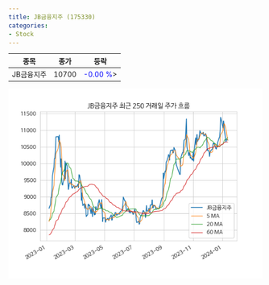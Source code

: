 ```yaml
---
title: JB금융지주 (175330)
categories:
- Stock
---
```


|종목|종가|등락|
|----|----|----|
|JB금융지주|10700|<span style="color: blue">-0.00 %</span>>|

<!-- more -->

![175330](/assets/images/stock/175330.png)